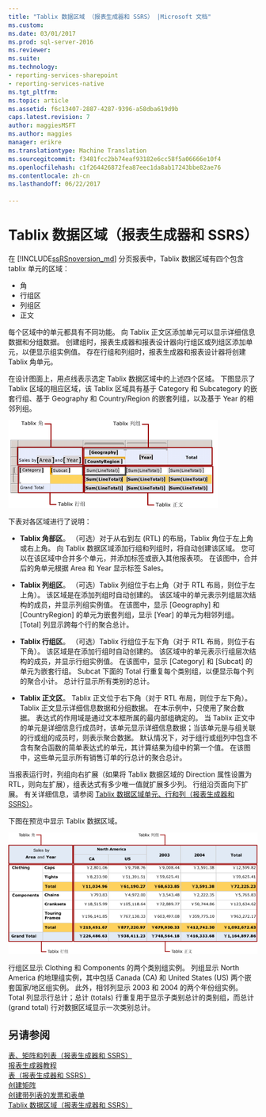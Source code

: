 ```yaml
---
title: "Tablix 数据区域 （报表生成器和 SSRS） |Microsoft 文档"
ms.custom: 
ms.date: 03/01/2017
ms.prod: sql-server-2016
ms.reviewer: 
ms.suite: 
ms.technology:
- reporting-services-sharepoint
- reporting-services-native
ms.tgt_pltfrm: 
ms.topic: article
ms.assetid: f6c13407-2887-4287-9396-a58dba619d9b
caps.latest.revision: 7
author: maggiesMSFT
ms.author: maggies
manager: erikre
ms.translationtype: Machine Translation
ms.sourcegitcommit: f3481fcc2bb74eaf93182e6cc58f5a06666e10f4
ms.openlocfilehash: c1f264426872fea87eec1da8ab17243bbe82ae76
ms.contentlocale: zh-cn
ms.lasthandoff: 06/22/2017

---
```

# <a name="tablix-data-region-areas-report-builder-and-ssrs"></a>Tablix 数据区域（报表生成器和 SSRS）
 在 [!INCLUDE[ssRSnoversion_md](../../includes/ssrsnoversion-md.md)] 分页报表中，Tablix 数据区域有四个包含 tablix 单元的区域：   
* 角  
* 行组区  
* 列组区  
* 正文   
  
每个区域中的单元都具有不同功能。 向 Tablix 正文区添加单元可以显示详细信息数据和分组数据。 创建组时，报表生成器和报表设计器向行组区或列组区添加单元，以便显示组实例值。 存在行组和列组时，报表生成器和报表设计器将创建 Tablix 角单元。  
  
在设计图面上，用点线表示选定 Tablix 数据区域中的上述四个区域。 下图显示了 Tablix 区域的相应区域，该 Tablix 区域具有基于 Category 和 Subcategory 的嵌套行组、基于 Geography 和 Country/Region 的嵌套列组，以及基于 Year 的相邻列组。  
  
 ![Tablix data region areas](../../reporting-services/report-design/media/rs-tablixareas.gif "Tablix data region areas")  
  
 下表对各区域进行了说明：  
  
-   **Tablix 角部区**。 （可选）对于从右到左 (RTL) 的布局，Tablix 角位于左上角或右上角。 向 Tablix 数据区域添加行组和列组时，将自动创建该区域。 您可以在该区域中合并多个单元，并添加标签或嵌入其他报表项。 在该图中，合并后的角单元根据 Area 和 Year 显示标签 Sales。  
  
-   **Tablix 列组区**。 （可选）Tablix 列组位于右上角（对于 RTL 布局，则位于左上角）。 该区域是在添加列组时自动创建的。 该区域中的单元表示列组层次结构的成员，并显示列组实例值。 在该图中，显示 [Geography] 和 [CountryRegion] 的单元为嵌套列组，显示 [Year] 的单元为相邻列组。 [Total] 列显示跨每个行的聚合总计。  
  
-   **Tablix 行组区**。 （可选）Tablix 行组位于左下角（对于 RTL 布局，则位于右下角）。 该区域是在添加行组时自动创建的。 该区域中的单元表示行组层次结构的成员，并显示行组实例值。 在该图中，显示 [Category] 和 [Subcat] 的单元为嵌套行组。 Subcat 下面的 Total 行重复每个类别组，以便显示每个列的聚合小计。 总计行显示所有类别的总计。  
  
-   **Tablix 正文区**。 Tablix 正文位于右下角（对于 RTL 布局，则位于左下角）。 Tablix 正文显示详细信息数据和分组数据。 在本示例中，只使用了聚合数据。 表达式的作用域是通过文本框所属的最内部组确定的。 当 Tablix 正文中的单元是详细信息行成员时，该单元显示详细信息数据；当该单元是与组关联的行或组的成员时，则表示聚合数据。 默认情况下，对于组行或组列中包含不含有聚合函数的简单表达式的单元，其计算结果为组中的第一个值。 在该图中，这些单元显示所有销售订单的行总计的聚合总计。  
  
 当报表运行时，列组向右扩展（如果将 Tablix 数据区域的 Direction 属性设置为 RTL，则向左扩展），组表达式有多少唯一值就扩展多少列。 行组沿页面向下扩展。 有关详细信息，请参阅 [Tablix 数据区域单元、行和列（报表生成器和 SSRS）](../../reporting-services/report-design/tablix-data-region-cells-rows-and-columns-report-builder-and-ssrs.md)。  
  
 下图在预览中显示 Tablix 数据区域。  
  
 ![预览、 Tablix 角、 行和列组、 正文](../../reporting-services/report-design/media/rs-tablixareaspreview.gif "预览、 Tablix 角、 行和列组、 正文")  
  
 行组区显示 Clothing 和 Components 的两个类别组实例。 列组显示 North America 的地理组实例，其中包括 Canada (CA) 和 United States (US) 两个嵌套国家/地区组实例。 此外，相邻列显示 2003 和 2004 的两个年份组实例。 Total 列显示行总计；总计 (totals) 行重复用于显示子类别总计的类别组，而总计 (grand total) 行对数据区域显示一次类别总计。  
  
## <a name="see-also"></a>另请参阅  
 [表、矩阵和列表（报表生成器和 SSRS）](../../reporting-services/report-design/tables-matrices-and-lists-report-builder-and-ssrs.md)   
 [报表生成器教程](../../reporting-services/report-builder-tutorials.md)   
 [表（报表生成器和 SSRS）](../../reporting-services/report-design/tables-report-builder-and-ssrs.md)   
 [创建矩阵](../../reporting-services/report-design/create-a-matrix-report-builder-and-ssrs.md)   
 [创建带列表的发票和表单](../../reporting-services/report-design/create-invoices-and-forms-with-lists-report-builder-and-ssrs.md)   
 [Tablix 数据区域（报表生成器和 SSRS）](../../reporting-services/report-design/tablix-data-region-report-builder-and-ssrs.md)  
  
  
